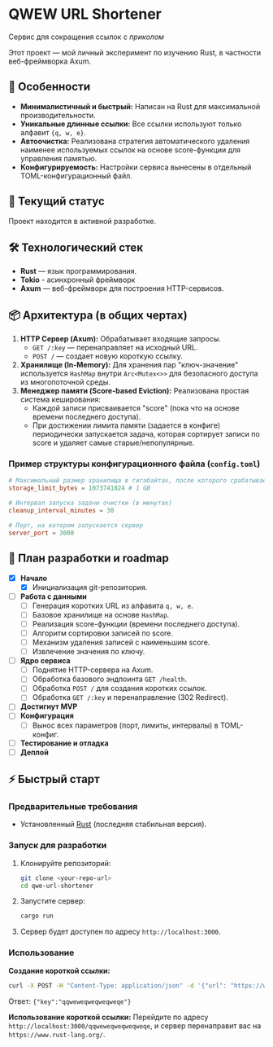 # QWEW URL Shortener

Сервис для сокращения ссылок с *приколом*

Этот проект — мой личный эксперимент по изучению Rust, в частности веб-фреймворка Axum.

## 🚀 Особенности

- **Минималистичный и быстрый:** Написан на Rust для максимальной производительности.
- **Уникальные длинные ссылки:** Все ссылки используют только алфавит `{q, w, e}`.
- **Автоочистка:** Реализована стратегия автоматического удаления наименее используемых ссылок на основе score-функции для управления памятью.
- **Конфигурируемость:** Настройки сервиса вынесены в отдельный TOML-конфигурационный файл.

## 🧪 Текущий статус

Проект находится в активной разработке.

## 🛠 Технологический стек

- **Rust** — язык программирования.
- **Tokio** - асинхронный фреймворк
- **Axum** — веб-фреймворк для построения HTTP-сервисов.

## 📦 Архитектура (в общих чертах)

1.  **HTTP Сервер (Axum):** Обрабатывает входящие запросы.
    - `GET /:key` — перенаправляет на исходный URL.
    - `POST /` — создает новую короткую ссылку.
2.  **Хранилище (In-Memory):** Для хранения пар "ключ-значение" используется `HashMap` внутри `Arc<Mutex<>>` для безопасного доступа из многопоточной среды.
3.  **Менеджер памяти (Score-based Eviction):** Реализована простая система кеширования:
    - Каждой записи присваивается "score" (пока что на основе времени последнего доступа).
    - При достижении лимита памяти (задается в конфиге) периодически запускается задача, которая сортирует записи по score и удаляет самые старые/непопулярные.

### Пример структуры конфигурационного файла (`config.toml`)

```toml
# Максимальный размер хранилища в гигабайтах, после которого срабатывает очистка
storage_limit_bytes = 1073741824 # 1 GB

# Интервал запуска задачи очистки (в минутах)
cleanup_interval_minutes = 30

# Порт, на котором запускается сервер
server_port = 3000
```

## 🚦 План разработки и roadmap

- [x] **Начало**
    - [x] Инициализация git-репозитория.
- [ ] **Работа с данными**
    - [ ] Генерация коротких URL из алфавита `q, w, e`.
    - [ ] Базовое хранилище на основе `HashMap`.
    - [ ] Реализация score-функции (времени последнего доступа).
    - [ ] Алгоритм сортировки записей по score.
    - [ ] Механизм удаления записей с наименьшим score.
    - [ ] Извлечение значения по ключу.
- [ ] **Ядро сервиса**
    - [ ] Поднятие HTTP-сервера на Axum.
    - [ ] Обработка базового эндпоинта `GET /health`.
    - [ ] Обработка `POST /` для создания коротких ссылок.
    - [ ] Обработка `GET /:key` и перенаправление (302 Redirect).
- [ ] **Достигнут MVP**
- [ ] **Конфигурация**
    - [ ] Вынос всех параметров (порт, лимиты, интервалы) в TOML-конфиг.
- [ ] **Тестирование и отладка**
- [ ] **Деплой**

## ⚡️ Быстрый старт

### Предварительные требования

- Установленный [Rust](https://rustup.rs/) (последняя стабильная версия).

### Запуск для разработки

1.  Клонируйте репозиторий:
    ```bash
    git clone <your-repo-url>
    cd qwe-url-shortener
    ```

2.  Запустите сервер:
    ```bash
    cargo run
    ```

3.  Сервер будет доступен по адресу `http://localhost:3000`.

### Использование

**Создание короткой ссылки:**
```bash
curl -X POST -H "Content-Type: application/json" -d '{"url": "https://www.rust-lang.org/"}' http://localhost:3000
```
Ответ: `{"key":"qqweweqweqweqweqe"}`

**Использование короткой ссылки:**
Перейдите по адресу `http://localhost:3000/qqweweqweqweqweqe`, и сервер перенаправит вас на `https://www.rust-lang.org/`.
